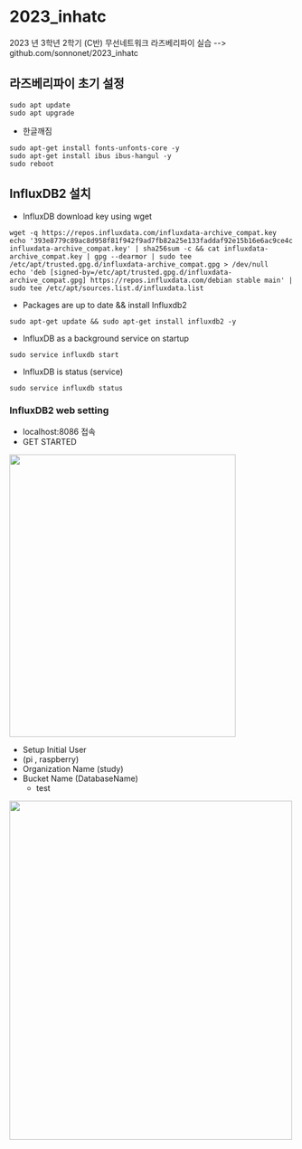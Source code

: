 # 2023_inhatc
2023 년 3학년 2학기 (C반) 무선네트워크 라즈베리파이 실습
--> github.com/sonnonet/2023_inhatc

## 라즈베리파이 초기 설정
```
sudo apt update
sudo apt upgrade
```

  - 한글깨짐
```
sudo apt-get install fonts-unfonts-core -y
sudo apt-get install ibus ibus-hangul -y
sudo reboot
```

## InfluxDB2 설치 
  - InfluxDB download key using wget
```
wget -q https://repos.influxdata.com/influxdata-archive_compat.key
echo '393e8779c89ac8d958f81f942f9ad7fb82a25e133faddaf92e15b16e6ac9ce4c influxdata-archive_compat.key' | sha256sum -c && cat influxdata-archive_compat.key | gpg --dearmor | sudo tee /etc/apt/trusted.gpg.d/influxdata-archive_compat.gpg > /dev/null
echo 'deb [signed-by=/etc/apt/trusted.gpg.d/influxdata-archive_compat.gpg] https://repos.influxdata.com/debian stable main' | sudo tee /etc/apt/sources.list.d/influxdata.list
```
  - Packages are up to date && install Influxdb2
```
sudo apt-get update && sudo apt-get install influxdb2 -y
```
  - InfluxDB as a background service on startup
```
sudo service influxdb start
```
  - InfluxDB is status (service)
```
sudo service influxdb status
```

### InfluxDB2 web setting
  - localhost:8086 접속
  - GET STARTED

 <img width="400" height="500" src="./capture/influxdb_1.png"></img>

  - Setup Initial User
  - (pi , raspberry)
  - Organization Name (study)
  - Bucket Name (DatabaseName)
    - test

   <img width="500" height="600" src="./capture/influxdb_2.png"></img>
